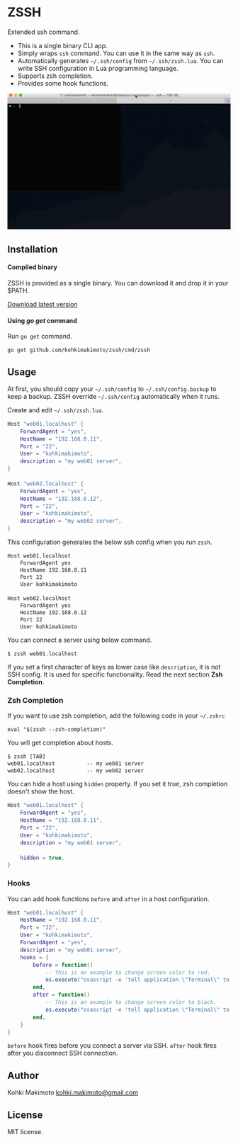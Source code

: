 # ZSSH

Extended ssh command.

* This is a single binary CLI app.
* Simply wraps `ssh` command. You can use it in the same way as `ssh`.
* Automatically generates `~/.ssh/config` from `~/.ssh/zssh.lua`. You can write SSH configuration in Lua programming language.
* Supports zsh completion.
* Provides some hook functions.

![zssh.gif](zssh.gif)


## Installation

#### Compiled binary

ZSSH is provided as a single binary. You can download it and drop it in your $PATH.

[Download latest version](https://github.com/kohkimakimoto/zssh/releases/latest)

#### Using ***go get*** command

Run `go get` command.

```
go get github.com/kohkimakimoto/zssh/cmd/zssh
```

## Usage

At first, you should copy your `~/.ssh/config` to `~/.ssh/config.backup` to keep a backup.
ZSSH override `~/.ssh/config` automatically when it runs.

Create and edit `~/.ssh/zssh.lua`.

```lua
Host "web01.localhost" {
    ForwardAgent = "yes",
    HostName = "192.168.0.11",
    Port = "22",
    User = "kohkimakimoto",
    description = "my web01 server",
}

Host "web02.localhost" {
    ForwardAgent = "yes",
    HostName = "192.168.0.12",
    Port = "22",
    User = "kohkimakimoto",
    description = "my web02 server",
}
```

This configuration generates the below ssh config when you run `zssh`.

```
Host web01.localhost
    ForwardAgent yes
    HostName 192.168.0.11
    Port 22
    User kohkimakimoto

Host web02.localhost
    ForwardAgent yes
    HostName 192.168.0.12
    Port 22
    User kohkimakimoto
```

You can connect a server using below command.

```
$ zssh web01.localhost
```

If you set a first character of keys as lower case like `description`, it is not SSH config.
It is used for specific functionality. Read the next section **Zsh Completion**.

### Zsh Completion

If you want to use zsh completion, add the following code in your `~/.zshrc`

```
eval "$(zssh --zsh-completion)"
```

You will get completion about hosts.

```
$ zssh [TAB]
web01.localhost          -- my web01 server
web02.localhost          -- my web02 server
```

You can hide a host using `hidden` property. If you set it true, zsh completion doesn't show the host.

```lua
Host "web01.localhost" {
    ForwardAgent = "yes",
    HostName = "192.168.0.11",
    Port = "22",
    User = "kohkimakimoto",
    description = "my web01 server",

    hidden = true,
}
```

### Hooks

You can add hook functions `before` and `after` in a host configuration.

```lua
Host "web01.localhost" {
    HostName = "192.168.0.11",
    Port = "22",
    User = "kohkimakimoto",
    ForwardAgent = "yes",
    description = "my web01 server",
    hooks = {
        before = function()
            -- This is an example to change screen color to red.
            os.execute("osascript -e 'tell application \"Terminal\" to set current settings of first window to settings set \"Red Sands\"'")
        end,
        after = function()
            -- This is an example to change screen color to black.
            os.execute("osascript -e 'tell application \"Terminal\" to set current settings of first window to settings set \"Pro\"'")
        end,
    }
}
```

`before` hook fires before you connect a server via SSH. `after` hook fires after you disconnect SSH connection.

## Author

Kohki Makimoto <kohki.makimoto@gmail.com>

## License

MIT license.
